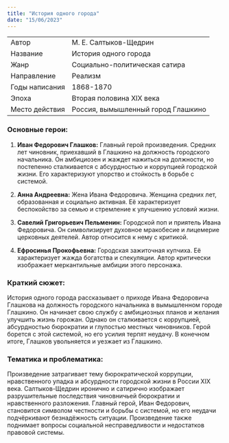 ```yaml
---
title: "История одного города"
date: "15/06/2023"
---
```


|                |                                    |
| -------------- | ---------------------------------- |
| Автор          | М. Е. Салтыков-Щедрин              |
| Название       | История одного города              |
| Жанр           | Социально-политическая сатира      |
| Направление    | Реализм                            |
| Годы написания | 1868-1870                          |
| Эпоха          | Вторая половина XIX века           |
| Место действия | Россия, вымышленный город Глашкино |

### Основные герои:

1. **Иван Федорович Глашков:** Главный герой произведения. Средних лет чиновник, приехавший в Глашкино на должность городского начальника. Он амбициозен и жаждет нажиться на должности, но постепенно сталкивается с абсурдностью и коррупцией городской жизни. Его характеризуют упорство и стойкость в борьбе с системой.

2. **Анна Андреевна:** Жена Ивана Федоровича. Женщина средних лет, образованная и социально активная. Её характеризует беспокойство за семью и стремление к улучшению условий жизни.

3. **Савелий Григорьевич Пельменин:** Городской поп и приятель Ивана Федоровича. Он символизирует духовное мракобесие и лицемерие церковных деятелей. Автор относится к нему с критикой.

4. **Ефросинья Прокофьевна:** Городская зажиточная купчиха. Её характеризует жажда богатства и спекуляции. Автор критически изображает меркантильные амбиции этого персонажа.

### Краткий сюжет:

История одного города рассказывает о приходе Ивана Федоровича Глашкова на должность городского начальника в вымышленном городе Глашкино. Он начинает свою службу с амбициозных планов и желания улучшить жизнь горожан. Однако он сталкивается с коррупцией, абсурдностью бюрократии и глупостью местных чиновников. Герой борется с этой системой, но его усилия терпят неудачу. В конечном итоге, Глашков увольняется и уезжает из Глашкино.

### Тематика и проблематика:

Произведение затрагивает тему бюрократической коррупции, нравственного упадка и абсурдности городской жизни в России XIX века. Салтыков-Щедрин иронично и сатирично изображает разрушительные последствия чиновничьей бюрократии и нравственного разложения. Главный герой, Иван Федорович, становится символом честности и борьбы с системой, но его неудачи подчёркивают безнадёжность ситуации. Произведение также поднимает вопросы социальной несправедливости и недостатков правовой системы.
